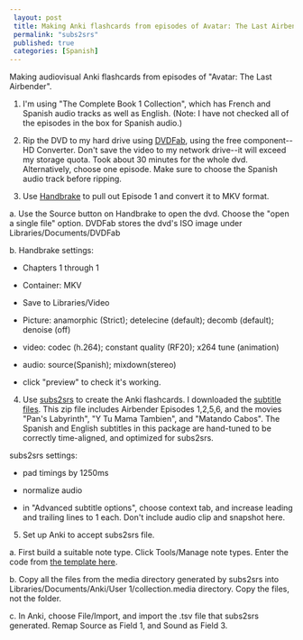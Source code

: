 ```yaml
---
 layout: post
 title: Making Anki flashcards from episodes of Avatar: The Last Airbender
 permalink: "subs2srs"
 published: true
 categories: [Spanish]
---
```

Making audiovisual Anki flashcards from episodes of "Avatar: The Last Airbender".

1) I'm using "The Complete Book 1 Collection", which has French and Spanish audio tracks as well as English. (Note: I have not checked all of the episodes in the box for Spanish audio.)

2) Rip the DVD to my hard drive using [DVDFab](http://www.dvdfab.cn/), using the free component--HD Converter. Don't save the video to my network drive--it will exceed my storage quota. Took about 30 minutes for the whole dvd. Alternatively, choose one episode. Make sure to choose the Spanish audio track before ripping.

3) Use [Handbrake](https://handbrake.fr/) to pull out Episode 1 and convert it to MKV format.

a. Use the Source button on Handbrake to open the dvd. Choose the "open a single file" option. DVDFab stores the dvd's ISO image under Libraries/Documents/DVDFab

b. Handbrake settings:

- Chapters 1 through 1

- Container: MKV

- Save to Libraries/Video

- Picture: anamorphic (Strict); detelecine (default); decomb (default); denoise (off)

- video: codec (h.264); constant quality (RF20); x264 tune (animation)

- audio: source(Spanish); mixdown(stereo)

- click "preview" to check it's working.

4) Use [subs2srs](http://sourceforge.net/projects/subs2srs/) to create the Anki flashcards. I downloaded the [subtitle files](https://www.dropbox.com/s/4ac11e38bumj23r/subs2srs_es.zip?dl=0). This zip file includes Airbender Episodes 1,2,5,6, and the movies "Pan's Labyrinth", "Y Tu Mama Tambien", and "Matando Cabos". The Spanish and English subtitles in this package are hand-tuned to be correctly time-aligned, and optimized for subs2srs.

subs2srs settings:

- pad timings by 1250ms

- normalize audio

- in "Advanced subtitle options", choose context tab, and increase leading and trailing lines to 1 each. Don't include audio clip and snapshot here.

5) Set up Anki to accept subs2srs file.

a. First build a suitable note type. Click Tools/Manage note types. Enter the code from [the template here](https://gist.github.com/emk/55caa3042d973947b195).

b. Copy all the files from the media directory generated by subs2srs into Libraries/Documents/Anki/User 1/collection.media directory. Copy the files, not the folder.

c. In Anki, choose File/Import, and import the .tsv file that subs2srs generated. Remap Source as Field 1, and Sound as Field 3.
